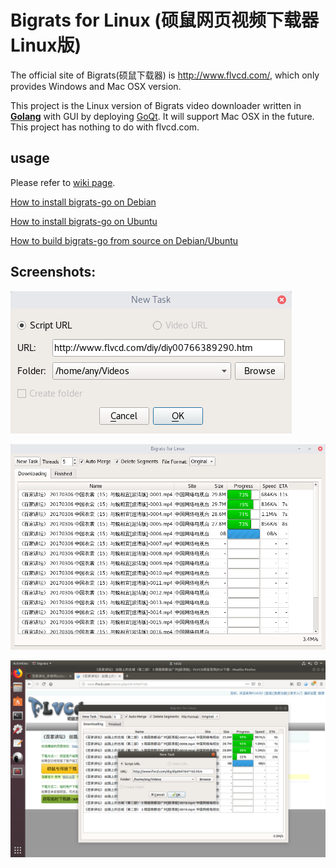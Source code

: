# Bigrats for Linux (硕鼠网页视频下载器Linux版)

The official site of Bigrats(硕鼠下载器) is http://www.flvcd.com/, which only provides Windows and Mac OSX version.

This project is the Linux version of Bigrats video downloader written in [**Golang**](https://golang.org/) with GUI by deploying [GoQt](https://github.com/visualfc/goqt). It will support Mac OSX in the future. This project has nothing to do with flvcd.com.

## usage
Please refer to [wiki page](https://github.com/dreamrover/bigrats-go/wiki).

[How to install bigrats-go on Debian](https://github.com/dreamrover/bigrats-go/wiki/Install-Bigrats-on-Debian)

[How to install bigrats-go on Ubuntu](https://github.com/dreamrover/bigrats-go/wiki/Install-Bigrats-on-Ubuntu)

[How to build bigrats-go from source on Debian/Ubuntu](https://github.com/dreamrover/bigrats-go/wiki/Build-Bigrats-on-Debian-and-Ubuntu)

## Screenshots:

![image](https://github.com/dreamrover/screenshots/blob/master/bigrats-dialog.png)

![image](https://github.com/dreamrover/screenshots/blob/master/bigrats-frame.png)

![image](https://github.com/dreamrover/screenshots/blob/master/bigrats-ubuntu-18.04.png)
